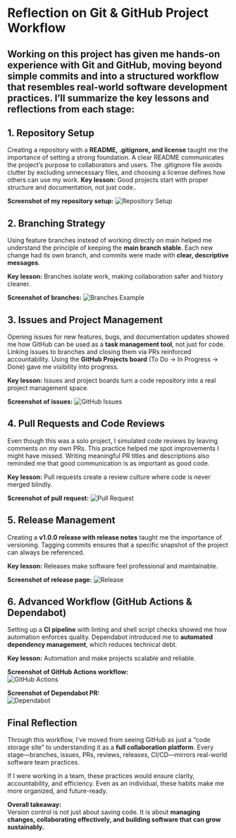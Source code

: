 # **Reflection on Git & GitHub Project Workflow**

## **Working on this project has given me hands-on experience with Git and GitHub, moving beyond simple commits and into a structured workflow that resembles real-world software development practices. I’ll summarize the key lessons and reflections from each stage:**

## **1\. Repository Setup**

Creating a repository with a **README, .gitignore, and license** taught me the importance of setting a strong foundation. A clear README communicates the project’s purpose to collaborators and users. The .gitignore file avoids clutter by excluding unnecessary files, and choosing a license defines how others can use my work.                                                                          **Key lesson:** Good projects start with proper structure and documentation, not just code.. 

**Screenshot of my repository setup:**
![Repository Setup](images/repo-setup.png)


## **2\. Branching Strategy**

Using feature branches instead of working directly on main helped me understand the principle of keeping the **main branch stable**. Each new change had its own branch, and commits were made with **clear, descriptive messages**.

**Key lesson:** Branches isolate work, making collaboration safer and history cleaner.

**Screenshot of branches:**
![Branches Example](images/branches.png)

## 

## 

## **3\. Issues and Project Management**

Opening issues for new features, bugs, and documentation updates showed me how GitHub can be used as a **task management tool**, not just for code. Linking issues to branches and closing them via PRs reinforced accountability. Using the **GitHub Projects board** (To Do → In Progress → Done) gave me visibility into progress.

**Key lesson:** Issues and project boards turn a code repository into a real project management space.


**Screenshot of issues:**
![GitHub Issues](images/issues.png)

## 

## 

## **4\. Pull Requests and Code Reviews**

Even though this was a solo project, I simulated code reviews by leaving comments on my own PRs. This practice helped me spot improvements I might have missed. Writing meaningful PR titles and descriptions also reminded me that good communication is as important as good code.

**Key lesson:** Pull requests create a review culture where code is never merged blindly.


**Screenshot of pull request:**
![Pull Request](images/pr.png)

## 

## 

## **5\. Release Management**

Creating a **v1.0.0 release with release notes** taught me the importance of versioning. Tagging commits ensures that a specific snapshot of the project can always be referenced.

**Key lesson:** Releases make software feel professional and maintainable.


**Screenshot of release page:**
![Release](images/release.png)

## 

## 

## **6\. Advanced Workflow (GitHub Actions & Dependabot)**

Setting up a **CI pipeline** with linting and shell script checks showed me how automation enforces quality. Dependabot introduced me to **automated dependency management**, which reduces technical debt.

**Key lesson:** Automation and  make projects scalable and reliable.

**Screenshot of GitHub Actions workflow:**  
![GitHub Actions](images/action.png)


**Screenshot of Dependabot PR:**  
![Dependabot](images/dependabot.png)

## 

## 

## **Final Reflection**

Through this workflow, I’ve moved from seeing GitHub as just a “code storage site” to understanding it as a **full collaboration platform**. Every stage—branches, issues, PRs, reviews, releases, CI/CD—mirrors real-world software team practices.

If I were working in a team, these practices would ensure clarity, accountability, and efficiency. Even as an individual, these habits make me more organized, and future-ready.

**Overall takeaway:**  
 Version control is not just about saving code. It is about **managing changes, collaborating effectively, and building software that can grow sustainably.**

